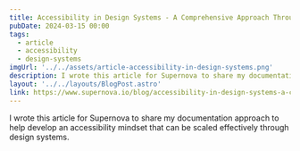 ```yaml
---
title: Accessibility in Design Systems - A Comprehensive Approach Through Documentation and Assets
pubDate: 2024-03-15 00:00
tags:
  - article
  - accessibility
  - design-systems
imgUrl: '../../assets/article-accessibility-in-design-systems.png'
description: I wrote this article for Supernova to share my documentation approach to help develop an accessibility mindset that can be scaled effectively through design systems.
layout: '../../layouts/BlogPost.astro'
link: https://www.supernova.io/blog/accessibility-in-design-systems-a-comprehensive-approach-through-documentation-and-assets
---
```


I wrote this article for Supernova to share my documentation approach to help develop an accessibility mindset that can be scaled effectively through design systems.
